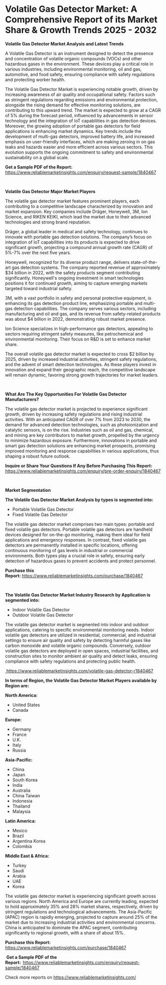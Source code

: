 <p><h1>Volatile Gas Detector Market: A Comprehensive Report of its Market Share & Growth Trends 2025 - 2032</h1></p><p><strong>Volatile Gas Detector Market Analysis and Latest Trends</strong></p>
<p><p>A Volatile Gas Detector is an instrument designed to detect the presence and concentration of volatile organic compounds (VOCs) and other hazardous gases in the environment. These devices play a critical role in various industries, including environmental monitoring, oil and gas, automotive, and food safety, ensuring compliance with safety regulations and protecting worker health.</p><p>The Volatile Gas Detector Market is experiencing notable growth, driven by increasing awareness of air quality and occupational safety. Factors such as stringent regulations regarding emissions and environmental protection, alongside the rising demand for effective monitoring solutions, are contributing to this upward trend. The market is expected to grow at a CAGR of 5% during the forecast period, influenced by advancements in sensor technology and the integration of IoT capabilities in gas detection devices. Moreover, the growing adoption of portable gas detectors for field applications is enhancing market dynamics. Key trends include the development of multi-gas detectors, improved battery life, and increased emphasis on user-friendly interfaces, which are making zeroing in on gas leaks and hazards easier and more efficient across various sectors. This evolution supports the ongoing commitment to safety and environmental sustainability on a global scale.</p></p>
<p><strong>Get a Sample PDF of the Report:&nbsp;</strong> <a href="https://www.reliablemarketinsights.com/enquiry/request-sample/1840467?utm_campaign=2397&utm_medium=2&utm_source=Github&utm_content=ia&utm_term=28022025&utm_id=volatile-gas-detector">https://www.reliablemarketinsights.com/enquiry/request-sample/1840467</a></p>
<p>&nbsp;</p>
<p><strong>Volatile Gas Detector Major Market Players</strong></p>
<p><p>The volatile gas detector market features prominent players, each contributing to a competitive landscape characterized by innovation and market expansion. Key companies include Dräger, Honeywell, 3M, Ion Science, and RIKEN KEIKI, which lead the market due to their advanced technologies and strong brand reputation.</p><p>Dräger, a global leader in medical and safety technology, continues to innovate with portable gas detection solutions. The company’s focus on integration of IoT capabilities into its products is expected to drive significant growth, projecting a compound annual growth rate (CAGR) of 5%-7% over the next five years.</p><p>Honeywell, recognized for its diverse product range, delivers state-of-the-art gas detection systems. The company reported revenue of approximately $34 billion in 2022, with the safety products segment contributing significantly. Honeywell's ongoing investment in smart technologies positions it for continued growth, aiming to capture emerging markets targeted toward industrial safety.</p><p>3M, with a vast portfolio in safety and personal protective equipment, is enhancing its gas detection product line, emphasizing portable and multi-gas detection capabilities. The company serves various sectors, including manufacturing and oil and gas, and its revenue from safety-related products was about $4 billion in 2022, demonstrating robust market presence.</p><p>Ion Science specializes in high-performance gas detectors, appealing to sectors requiring stringent safety measures, like petrochemical and environmental monitoring. Their focus on R&D is set to enhance market share.</p><p>The overall volatile gas detector market is expected to cross $2 billion by 2025, driven by increased industrial activities, stringent safety regulations, and the advent of smart detection technologies. As these players invest in innovation and expand their geographic reach, the competitive landscape will remain dynamic, favoring strong growth trajectories for market leaders.</p></p>
<p>&nbsp;</p>
<p><strong>What Are The Key Opportunities For Volatile Gas Detector Manufacturers?</strong></p>
<p><p>The volatile gas detector market is projected to experience significant growth, driven by increasing safety regulations and rising industrial activities. With an anticipated CAGR of over 7% from 2023 to 2030, the demand for advanced detection technologies, such as photoionization and catalytic sensors, is on the rise. Industries such as oil and gas, chemical, and mining are key contributors to market growth, propelled by the urgency to minimize hazardous exposure. Furthermore, innovations in portable and smart gas detection solutions are enhancing market prospects, promising improved monitoring and response capabilities in various applications, thus shaping a robust future outlook.</p></p>
<p><strong>Inquire or Share Your Questions If Any Before Purchasing This Report:</strong> <a href="https://www.reliablemarketinsights.com/enquiry/pre-order-enquiry/1840467?utm_campaign=2397&utm_medium=2&utm_source=Github&utm_content=ia&utm_term=28022025&utm_id=volatile-gas-detector">https://www.reliablemarketinsights.com/enquiry/pre-order-enquiry/1840467</a></p>
<p>&nbsp;</p>
<p><strong>Market Segmentation</strong></p>
<p><strong>The Volatile Gas Detector Market Analysis by types is segmented into:</strong></p>
<p><ul><li>Portable Volatile Gas Detector</li><li>Fixed Volatile Gas Detector</li></ul></p>
<p><p>The volatile gas detector market comprises two main types: portable and fixed volatile gas detectors. Portable volatile gas detectors are handheld devices designed for on-the-go monitoring, making them ideal for field applications and emergency responses. In contrast, fixed volatile gas detectors are permanently installed in specific locations, offering continuous monitoring of gas levels in industrial or commercial environments. Both types play a crucial role in safety, ensuring early detection of hazardous gases to prevent accidents and protect personnel.</p></p>
<p><strong>Purchase this Report:&nbsp;</strong><a href="https://www.reliablemarketinsights.com/purchase/1840467?utm_campaign=2397&utm_medium=2&utm_source=Github&utm_content=ia&utm_term=28022025&utm_id=volatile-gas-detector">https://www.reliablemarketinsights.com/purchase/1840467</a></p>
<p>&nbsp;</p>
<p><strong>The Volatile Gas Detector Market Industry Research by Application is segmented into:</strong></p>
<p><ul><li>Indoor Volatile Gas Detector</li><li>Outdoor Volatile Gas Detector</li></ul></p>
<p><p>The volatile gas detector market is segmented into indoor and outdoor applications, catering to specific environmental monitoring needs. Indoor volatile gas detectors are utilized in residential, commercial, and industrial settings to ensure air quality and safety by detecting harmful gases like carbon monoxide and volatile organic compounds. Conversely, outdoor volatile gas detectors are deployed in open spaces, industrial facilities, and construction sites to monitor ambient air quality and detect leaks, ensuring compliance with safety regulations and protecting public health.</p></p>
<p><a href="https://www.reliablemarketinsights.com/volatile-gas-detector-r1840467?utm_campaign=2397&utm_medium=2&utm_source=Github&utm_content=ia&utm_term=28022025&utm_id=volatile-gas-detector">&nbsp;https://www.reliablemarketinsights.com/volatile-gas-detector-r1840467</a></p>
<p><strong>In terms of Region, the Volatile Gas Detector Market Players available by Region are:</strong></p>
<p>
    <p> <strong> North America: </strong>
        <ul>
            <li>United States</li>
            <li>Canada</li>
        </ul>
        </p> 
    <p> <strong> Europe: </strong>
        <ul>
            <li>Germany</li>
            <li>France</li>
            <li>U.K.</li>
            <li>Italy</li>
            <li>Russia</li>
        </ul>
        </p> 
    <p> <strong> Asia-Pacific: </strong>
        <ul>
            <li>China</li>
            <li>Japan</li>
            <li>South Korea</li>
            <li>India</li>
            <li>Australia</li>
            <li>China Taiwan</li>
            <li>Indonesia</li>
            <li>Thailand</li>
            <li>Malaysia</li>
        </ul>
        </p> 
    <p> <strong> Latin America: </strong>
        <ul>
            <li>Mexico</li>
            <li>Brazil</li>
            <li>Argentina Korea</li>
            <li>Colombia</li>
        </ul>
        </p> 
    <p> <strong> Middle East & Africa: </strong>
        <ul>
            <li>Turkey</li>
            <li>Saudi</li>
            <li>Arabia</li>
            <li>UAE</li>
            <li>Korea</li>
        </ul>
    </p>
    </p>
<p><p>The volatile gas detector market is experiencing significant growth across various regions. North America and Europe are currently leading, expected to hold approximately 35% and 28% market shares, respectively, driven by stringent regulations and technological advancements. The Asia-Pacific (APAC) region is rapidly emerging, projected to capture around 25% of the market due to increasing industrial activities and environmental concerns. China is anticipated to dominate the APAC segment, contributing significantly to regional growth, with a share of about 15%.</p></p>
<p><strong>Purchase this Report: </strong><a href="https://www.reliablemarketinsights.com/purchase/1840467?utm_campaign=2397&utm_medium=2&utm_source=Github&utm_content=ia&utm_term=28022025&utm_id=volatile-gas-detector">https://www.reliablemarketinsights.com/purchase/1840467</a></p>
<p>&nbsp;<strong>Get a Sample PDF of the Report:&nbsp;&nbsp;</strong><a href="https://www.reliablemarketinsights.com/enquiry/request-sample/1840467?utm_campaign=2397&utm_medium=2&utm_source=Github&utm_content=ia&utm_term=28022025&utm_id=volatile-gas-detector">https://www.reliablemarketinsights.com/enquiry/request-sample/1840467</a></p>
<p><strong></strong></p>
<p>Check more reports on <a href="https://www.reliablemarketinsights.com/?utm_campaign=2397&utm_medium=2&utm_source=Github&utm_content=ia&utm_term=28022025&utm_id=volatile-gas-detector">https://www.reliablemarketinsights.com/</a></p>